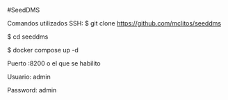 #SeedDMS

Comandos utilizados SSH:
$ git clone https://github.com/mclitos/seeddms

$ cd seeddms

$ docker compose up -d



Puerto :8200  o el que se habilito 

Usuario: admin

Password: admin
